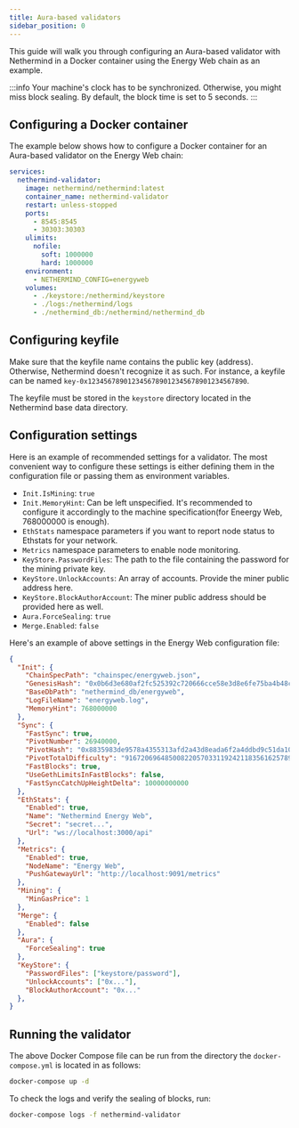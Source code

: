 ```yaml
---
title: Aura-based validators
sidebar_position: 0
---
```


This guide will walk you through configuring an Aura-based validator with Nethermind in a Docker container using the Energy Web chain as an example.

:::info
Your machine's clock has to be synchronized. Otherwise, you might miss block sealing. By default, the block time is set to 5 seconds.
:::

## Configuring a Docker container

The example below shows how to configure a Docker container for an Aura-based validator on the Energy Web chain:

```yaml title="docker-compose.yml"
services:
  nethermind-validator:
    image: nethermind/nethermind:latest
    container_name: nethermind-validator
    restart: unless-stopped
    ports:
      - 8545:8545
      - 30303:30303
    ulimits:
      nofile:
        soft: 1000000
        hard: 1000000
    environment:
      - NETHERMIND_CONFIG=energyweb
    volumes:
      - ./keystore:/nethermind/keystore
      - ./logs:/nethermind/logs
      - ./nethermind_db:/nethermind/nethermind_db
```

## Configuring keyfile

Make sure that the keyfile name contains the public key (address). Otherwise, Nethermind doesn't recognize it as such. 
For instance, a keyfile can be named `key-0x1234567890123456789012345678901234567890`.

The keyfile must be stored in the `keystore` directory located in the Nethermind base data directory.

## Configuration settings

Here is an example of recommended settings for a validator. The most convenient way to configure these settings is either defining them in the configuration file or passing them as environment variables.

- `Init.IsMining`: `true`
- `Init.MemoryHint`: Can be left unspecified. It's recommended to configure it accordingly to the machine specification(for Eneergy Web, 768000000 is enough).
- `EthStats` namespace parameters if you want to report node status to Ethstats for your network.
- `Metrics` namespace parameters to enable node monitoring.
- `KeyStore.PasswordFiles`: The  path to the file containing the password for the mining private key.
- `KeyStore.UnlockAccounts`: An array of accounts. Provide the miner public address here.
- `KeyStore.BlockAuthorAccount`: The miner public address should be provided here as well.
- `Aura.ForceSealing`: `true`
- `Merge.Enabled`: `false`

Here's an example of above settings in the Energy Web configuration file:

```json title="energyweb.cfg"
{
  "Init": {
    "ChainSpecPath": "chainspec/energyweb.json",
    "GenesisHash": "0x0b6d3e680af2fc525392c720666cce58e3d8e6fe75ba4b48cb36bcc69039229b",
    "BaseDbPath": "nethermind_db/energyweb",
    "LogFileName": "energyweb.log",
    "MemoryHint": 768000000
  },
  "Sync": {
    "FastSync": true,
    "PivotNumber": 26940000,
    "PivotHash": "0x8835983de9578a4355313afd2a43d8eada6f2a4ddbd9c51da103e0d5f53c4d8b",
    "PivotTotalDifficulty": "9167206964850082205703311924211835616257898274",
    "FastBlocks": true,
    "UseGethLimitsInFastBlocks": false,
    "FastSyncCatchUpHeightDelta": 10000000000
  },
  "EthStats": {
    "Enabled": true,
    "Name": "Nethermind Energy Web",
    "Secret": "secret...",
    "Url": "ws://localhost:3000/api"
  },
  "Metrics": {
    "Enabled": true,
    "NodeName": "Energy Web",
    "PushGatewayUrl": "http://localhost:9091/metrics"
  },
  "Mining": {
    "MinGasPrice": 1
  },
  "Merge": {
    "Enabled": false
  },
  "Aura": {
    "ForceSealing": true
  },
  "KeyStore": {
    "PasswordFiles": ["keystore/password"],
    "UnlockAccounts": ["0x..."],
    "BlockAuthorAccount": "0x..." 
  },
}
```

## Running the validator

The above Docker Compose file can be run from the directory the `docker-compose.yml` is located in as follows:

```bash
docker-compose up -d
```

To check the logs and verify the sealing of blocks, run:

```bash
docker-compose logs -f nethermind-validator
```